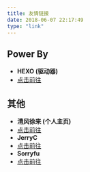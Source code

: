 ```yaml
---
title: 友情链接
date: 2018-06-07 22:17:49
type: "link"
---
```

## Power By
- **HEXO (驱动器)**
- [点击前往](https://hexo.io/zh-cn/)

## 其他
- **清风徐来 (个人主页)**
- [点击前往](https://txca.ga/)
- **JerryC**
- [点击前往](https://jerryc.me/)
- **Sorryfu**
- [点击前往](https://sorryfu.top/)
